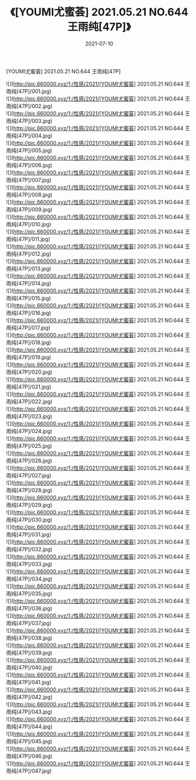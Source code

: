 ﻿---
layout: post
title:  《[YOUMI尤蜜荟] 2021.05.21 NO.644 王雨纯[47P]》
date:   2021-07-10
img: http://pic.660000.xyz/1:/性感/2021/[YOUMI尤蜜荟] 2021.05.21 NO.644 王雨纯[47P]/000.jpg
categories: [美女, 清纯, 唯美]
---

[YOUMI尤蜜荟] 2021.05.21 NO.644 王雨纯[47P]

  ![](http://pic.660000.xyz/1:/性感/2021/[YOUMI尤蜜荟] 2021.05.21 NO.644 王雨纯[47P]/001.jpg) <br> ![](http://pic.660000.xyz/1:/性感/2021/[YOUMI尤蜜荟] 2021.05.21 NO.644 王雨纯[47P]/002.jpg) <br> ![](http://pic.660000.xyz/1:/性感/2021/[YOUMI尤蜜荟] 2021.05.21 NO.644 王雨纯[47P]/003.jpg) <br> ![](http://pic.660000.xyz/1:/性感/2021/[YOUMI尤蜜荟] 2021.05.21 NO.644 王雨纯[47P]/004.jpg) <br> ![](http://pic.660000.xyz/1:/性感/2021/[YOUMI尤蜜荟] 2021.05.21 NO.644 王雨纯[47P]/005.jpg) <br> ![](http://pic.660000.xyz/1:/性感/2021/[YOUMI尤蜜荟] 2021.05.21 NO.644 王雨纯[47P]/006.jpg) <br> ![](http://pic.660000.xyz/1:/性感/2021/[YOUMI尤蜜荟] 2021.05.21 NO.644 王雨纯[47P]/007.jpg) <br> ![](http://pic.660000.xyz/1:/性感/2021/[YOUMI尤蜜荟] 2021.05.21 NO.644 王雨纯[47P]/008.jpg) <br> ![](http://pic.660000.xyz/1:/性感/2021/[YOUMI尤蜜荟] 2021.05.21 NO.644 王雨纯[47P]/009.jpg) <br> ![](http://pic.660000.xyz/1:/性感/2021/[YOUMI尤蜜荟] 2021.05.21 NO.644 王雨纯[47P]/010.jpg) <br> ![](http://pic.660000.xyz/1:/性感/2021/[YOUMI尤蜜荟] 2021.05.21 NO.644 王雨纯[47P]/011.jpg) <br> ![](http://pic.660000.xyz/1:/性感/2021/[YOUMI尤蜜荟] 2021.05.21 NO.644 王雨纯[47P]/012.jpg) <br> ![](http://pic.660000.xyz/1:/性感/2021/[YOUMI尤蜜荟] 2021.05.21 NO.644 王雨纯[47P]/013.jpg) <br> ![](http://pic.660000.xyz/1:/性感/2021/[YOUMI尤蜜荟] 2021.05.21 NO.644 王雨纯[47P]/014.jpg) <br> ![](http://pic.660000.xyz/1:/性感/2021/[YOUMI尤蜜荟] 2021.05.21 NO.644 王雨纯[47P]/015.jpg) <br> ![](http://pic.660000.xyz/1:/性感/2021/[YOUMI尤蜜荟] 2021.05.21 NO.644 王雨纯[47P]/016.jpg) <br> ![](http://pic.660000.xyz/1:/性感/2021/[YOUMI尤蜜荟] 2021.05.21 NO.644 王雨纯[47P]/017.jpg) <br> ![](http://pic.660000.xyz/1:/性感/2021/[YOUMI尤蜜荟] 2021.05.21 NO.644 王雨纯[47P]/018.jpg) <br> ![](http://pic.660000.xyz/1:/性感/2021/[YOUMI尤蜜荟] 2021.05.21 NO.644 王雨纯[47P]/019.jpg) <br> ![](http://pic.660000.xyz/1:/性感/2021/[YOUMI尤蜜荟] 2021.05.21 NO.644 王雨纯[47P]/020.jpg) <br> ![](http://pic.660000.xyz/1:/性感/2021/[YOUMI尤蜜荟] 2021.05.21 NO.644 王雨纯[47P]/021.jpg) <br> ![](http://pic.660000.xyz/1:/性感/2021/[YOUMI尤蜜荟] 2021.05.21 NO.644 王雨纯[47P]/022.jpg) <br> ![](http://pic.660000.xyz/1:/性感/2021/[YOUMI尤蜜荟] 2021.05.21 NO.644 王雨纯[47P]/023.jpg) <br> ![](http://pic.660000.xyz/1:/性感/2021/[YOUMI尤蜜荟] 2021.05.21 NO.644 王雨纯[47P]/024.jpg) <br> ![](http://pic.660000.xyz/1:/性感/2021/[YOUMI尤蜜荟] 2021.05.21 NO.644 王雨纯[47P]/025.jpg) <br> ![](http://pic.660000.xyz/1:/性感/2021/[YOUMI尤蜜荟] 2021.05.21 NO.644 王雨纯[47P]/026.jpg) <br> ![](http://pic.660000.xyz/1:/性感/2021/[YOUMI尤蜜荟] 2021.05.21 NO.644 王雨纯[47P]/027.jpg) <br> ![](http://pic.660000.xyz/1:/性感/2021/[YOUMI尤蜜荟] 2021.05.21 NO.644 王雨纯[47P]/028.jpg) <br> ![](http://pic.660000.xyz/1:/性感/2021/[YOUMI尤蜜荟] 2021.05.21 NO.644 王雨纯[47P]/029.jpg) <br> ![](http://pic.660000.xyz/1:/性感/2021/[YOUMI尤蜜荟] 2021.05.21 NO.644 王雨纯[47P]/030.jpg) <br> ![](http://pic.660000.xyz/1:/性感/2021/[YOUMI尤蜜荟] 2021.05.21 NO.644 王雨纯[47P]/031.jpg) <br> ![](http://pic.660000.xyz/1:/性感/2021/[YOUMI尤蜜荟] 2021.05.21 NO.644 王雨纯[47P]/032.jpg) <br> ![](http://pic.660000.xyz/1:/性感/2021/[YOUMI尤蜜荟] 2021.05.21 NO.644 王雨纯[47P]/033.jpg) <br> ![](http://pic.660000.xyz/1:/性感/2021/[YOUMI尤蜜荟] 2021.05.21 NO.644 王雨纯[47P]/034.jpg) <br> ![](http://pic.660000.xyz/1:/性感/2021/[YOUMI尤蜜荟] 2021.05.21 NO.644 王雨纯[47P]/035.jpg) <br> ![](http://pic.660000.xyz/1:/性感/2021/[YOUMI尤蜜荟] 2021.05.21 NO.644 王雨纯[47P]/036.jpg) <br> ![](http://pic.660000.xyz/1:/性感/2021/[YOUMI尤蜜荟] 2021.05.21 NO.644 王雨纯[47P]/037.jpg) <br> ![](http://pic.660000.xyz/1:/性感/2021/[YOUMI尤蜜荟] 2021.05.21 NO.644 王雨纯[47P]/038.jpg) <br> ![](http://pic.660000.xyz/1:/性感/2021/[YOUMI尤蜜荟] 2021.05.21 NO.644 王雨纯[47P]/039.jpg) <br> ![](http://pic.660000.xyz/1:/性感/2021/[YOUMI尤蜜荟] 2021.05.21 NO.644 王雨纯[47P]/040.jpg) <br> ![](http://pic.660000.xyz/1:/性感/2021/[YOUMI尤蜜荟] 2021.05.21 NO.644 王雨纯[47P]/041.jpg) <br> ![](http://pic.660000.xyz/1:/性感/2021/[YOUMI尤蜜荟] 2021.05.21 NO.644 王雨纯[47P]/042.jpg) <br> ![](http://pic.660000.xyz/1:/性感/2021/[YOUMI尤蜜荟] 2021.05.21 NO.644 王雨纯[47P]/043.jpg) <br> ![](http://pic.660000.xyz/1:/性感/2021/[YOUMI尤蜜荟] 2021.05.21 NO.644 王雨纯[47P]/044.jpg) <br> ![](http://pic.660000.xyz/1:/性感/2021/[YOUMI尤蜜荟] 2021.05.21 NO.644 王雨纯[47P]/045.jpg) <br> ![](http://pic.660000.xyz/1:/性感/2021/[YOUMI尤蜜荟] 2021.05.21 NO.644 王雨纯[47P]/046.jpg) <br> ![](http://pic.660000.xyz/1:/性感/2021/[YOUMI尤蜜荟] 2021.05.21 NO.644 王雨纯[47P]/047.jpg) <br>